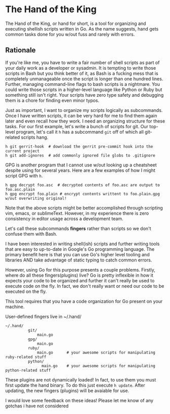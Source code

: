 # The Hand of the King

The Hand of the King, or hand for short, is a tool for organizing and executing
shellish scripts written in Go.  As the name suggests, hand gets common tasks
done for you w/out fuss and rarely with errors.

## Rationale

If you're like me, you have to write a fair number of shell scripts as part of
your daily work as a developer or sysadmin.  It is tempting to write those
scripts in Bash but you think better of it, as Bash is a fucking mess that is
completely unmanageable once the script is longer than one hundred
lines. Further, managing command-line flags to bash scripts is a nightmare. You
could write those scripts in a higher-level language like Python or Ruby but
something still isn't right.  Your scripts have zero type safety and debugging
them is a chore for finding even minor typos.

Just as important, I want to organize my scripts logically as subcommands. Once
I have written scripts, it can be very hard for me to find them again later and
even recall how they work. I need an organizing structure for these tasks.
For our first example, let's write a bunch of scripts for git. Our top-level
program, let's call it `h` has a subcommand `git` off of which all git-related
scripts hang.

```
h git gerrit-hook  # download the gerrit pre-commit hook into the current project
h git add-ignores  # add commonly ignored file globs to .gitignore
```

GPG is another program that I cannot use w/out looking up a cheatsheet despite using for several years. Here are 
a few examples of how I might script GPG with `h`.

```
h gpg decrypt foo.asc  # decrypted contents of foo.asc are output to foo.asc.plain
h gpg encrypt foo.plain # encrypt contents writtent to foo.plain.gpg w/out overwriting original!
```

Note that the above scripts might be better accomplished through scripting vim,
emacs, or sublimeText. However, in my experience there is zero consistency in
editor usage across a development team.

Let's call these subcommands **fingers** rather than scripts so we don't confuse them with Bash.

I have been interested in writing shell(ish) scripts and further writing tools
that are easy to up-to-date in Google's Go programming language. The primary
benefit here is that you can use Go's higher level tooling and libraries AND
take advantage of static typing to catch common errors.

However, using Go for this purpose presents a couple problems. Firstly, where
do all these fingers(plugins) live? Go is pretty inflexible in how it expects
your code to be organized and further it can't really be used to execute code
on the fly. In fact, we don't really want or need our code to be executed on
the fly.

This tool requires that you have a code organization for Go present on your
machine.

User-defined fingers live in ~/.hand/

```                          
~/.hand/
          git/
              main.go
          gpg/
              main.go
          ruby/
              main.go      # your awesome scripts for manipulating ruby-related stuff
          python/
                main.go    # your awesome scripts for manipulating python-related stuff 
```

These plugins are not dynamically loaded! In fact, to use them you must first
update the hand binary. To do this just execute `h update`. After updating, the
new fingers (plugins) will be avaiable for use.

I would love some feedback on these ideas! Please let me know of any gotchas i have not considered
